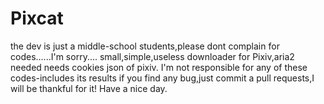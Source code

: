 # Pixcat
the dev is just a middle-school students,please dont complain for codes......I'm sorry....
small,simple,useless downloader for Pixiv,aria2 needed
needs cookies json of pixiv.
I'm not responsible for any of these codes-includes its results
if you find any bug,just commit a pull requests,I will be thankful for it!
Have a nice day.
